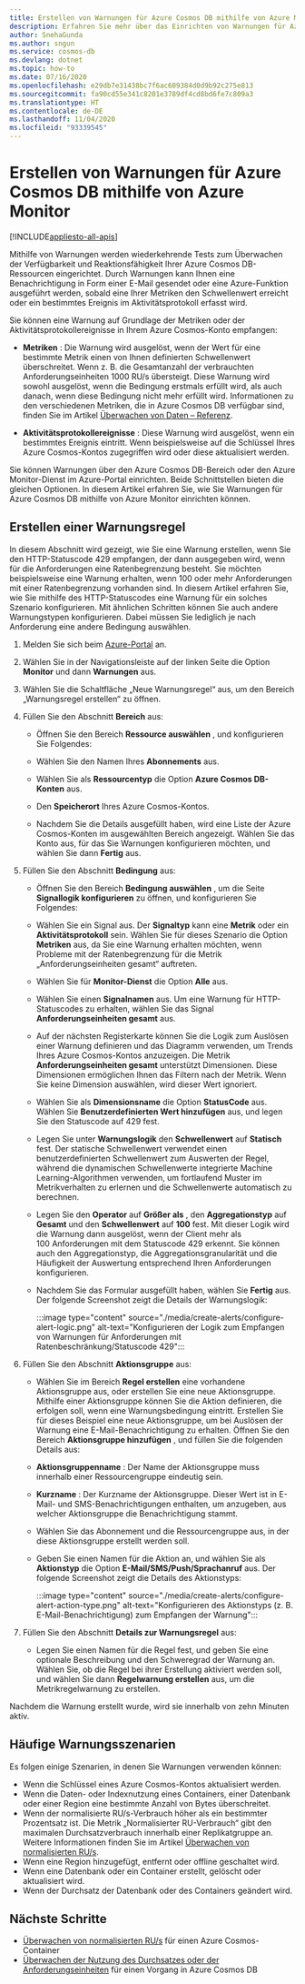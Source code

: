 ```yaml
---
title: Erstellen von Warnungen für Azure Cosmos DB mithilfe von Azure Monitor
description: Erfahren Sie mehr über das Einrichten von Warnungen für Azure Cosmos DB mithilfe von Azure Monitor.
author: SnehaGunda
ms.author: sngun
ms.service: cosmos-db
ms.devlang: dotnet
ms.topic: how-to
ms.date: 07/16/2020
ms.openlocfilehash: e29db7e31438bc7f6ac609384d0d9b92c275e813
ms.sourcegitcommit: fa90cd55e341c8201e3789df4cd8bd6fe7c809a3
ms.translationtype: HT
ms.contentlocale: de-DE
ms.lasthandoff: 11/04/2020
ms.locfileid: "93339545"
---
```

# <a name="create-alerts-for-azure-cosmos-db-using-azure-monitor"></a>Erstellen von Warnungen für Azure Cosmos DB mithilfe von Azure Monitor
[!INCLUDE[appliesto-all-apis](includes/appliesto-all-apis.md)]

Mithilfe von Warnungen werden wiederkehrende Tests zum Überwachen der Verfügbarkeit und Reaktionsfähigkeit Ihrer Azure Cosmos DB-Ressourcen eingerichtet. Durch Warnungen kann Ihnen eine Benachrichtigung in Form einer E-Mail gesendet oder eine Azure-Funktion ausgeführt werden, sobald eine Ihrer Metriken den Schwellenwert erreicht oder ein bestimmtes Ereignis im Aktivitätsprotokoll erfasst wird.

Sie können eine Warnung auf Grundlage der Metriken oder der Aktivitätsprotokollereignisse in Ihrem Azure Cosmos-Konto empfangen:

* **Metriken** : Die Warnung wird ausgelöst, wenn der Wert für eine bestimmte Metrik einen von Ihnen definierten Schwellenwert überschreitet. Wenn z. B. die Gesamtanzahl der verbrauchten Anforderungseinheiten 1000 RU/s übersteigt. Diese Warnung wird sowohl ausgelöst, wenn die Bedingung erstmals erfüllt wird, als auch danach, wenn diese Bedingung nicht mehr erfüllt wird. Informationen zu den verschiedenen Metriken, die in Azure Cosmos DB verfügbar sind, finden Sie im Artikel [Überwachen von Daten – Referenz](monitor-cosmos-db-reference.md#metrics).

* **Aktivitätsprotokollereignisse** : Diese Warnung wird ausgelöst, wenn ein bestimmtes Ereignis eintritt. Wenn beispielsweise auf die Schlüssel Ihres Azure Cosmos-Kontos zugegriffen wird oder diese aktualisiert werden.

Sie können Warnungen über den Azure Cosmos DB-Bereich oder den Azure Monitor-Dienst im Azure-Portal einrichten. Beide Schnittstellen bieten die gleichen Optionen. In diesem Artikel erfahren Sie, wie Sie Warnungen für Azure Cosmos DB mithilfe von Azure Monitor einrichten können.

## <a name="create-an-alert-rule"></a>Erstellen einer Warnungsregel

In diesem Abschnitt wird gezeigt, wie Sie eine Warnung erstellen, wenn Sie den HTTP-Statuscode 429 empfangen, der dann ausgegeben wird, wenn für die Anforderungen eine Ratenbegrenzung besteht. Sie möchten beispielsweise eine Warnung erhalten, wenn 100 oder mehr Anforderungen mit einer Ratenbegrenzung vorhanden sind. In diesem Artikel erfahren Sie, wie Sie mithilfe des HTTP-Statuscodes eine Warnung für ein solches Szenario konfigurieren. Mit ähnlichen Schritten können Sie auch andere Warnungstypen konfigurieren. Dabei müssen Sie lediglich je nach Anforderung eine andere Bedingung auswählen.

1. Melden Sie sich beim [Azure-Portal](https://portal.azure.com/) an.

1. Wählen Sie in der Navigationsleiste auf der linken Seite die Option **Monitor** und dann **Warnungen** aus.

1. Wählen Sie die Schaltfläche „Neue Warnungsregel“ aus, um den Bereich „Warnungsregel erstellen“ zu öffnen.  

1. Füllen Sie den Abschnitt **Bereich** aus:

   * Öffnen Sie den Bereich **Ressource auswählen** , und konfigurieren Sie Folgendes:

   * Wählen Sie den Namen Ihres **Abonnements** aus.

   * Wählen Sie als **Ressourcentyp** die Option **Azure Cosmos DB-Konten** aus.

   * Den **Speicherort** Ihres Azure Cosmos-Kontos.

   * Nachdem Sie die Details ausgefüllt haben, wird eine Liste der Azure Cosmos-Konten im ausgewählten Bereich angezeigt. Wählen Sie das Konto aus, für das Sie Warnungen konfigurieren möchten, und wählen Sie dann **Fertig** aus.

1. Füllen Sie den Abschnitt **Bedingung** aus:

   * Öffnen Sie den Bereich **Bedingung auswählen** , um die Seite **Signallogik konfigurieren** zu öffnen, und konfigurieren Sie Folgendes:

   * Wählen Sie ein Signal aus. Der **Signaltyp** kann eine **Metrik** oder ein **Aktivitätsprotokoll** sein. Wählen Sie für dieses Szenario die Option **Metriken** aus, da Sie eine Warnung erhalten möchten, wenn Probleme mit der Ratenbegrenzung für die Metrik „Anforderungseinheiten gesamt“ auftreten.

   * Wählen Sie für **Monitor-Dienst** die Option **Alle** aus.

   * Wählen Sie einen **Signalnamen** aus. Um eine Warnung für HTTP-Statuscodes zu erhalten, wählen Sie das Signal **Anforderungseinheiten gesamt** aus.

   * Auf der nächsten Registerkarte können Sie die Logik zum Auslösen einer Warnung definieren und das Diagramm verwenden, um Trends Ihres Azure Cosmos-Kontos anzuzeigen. Die Metrik **Anforderungseinheiten gesamt** unterstützt Dimensionen. Diese Dimensionen ermöglichen Ihnen das Filtern nach der Metrik. Wenn Sie keine Dimension auswählen, wird dieser Wert ignoriert.

   * Wählen Sie als **Dimensionsname** die Option **StatusCode** aus. Wählen Sie **Benutzerdefinierten Wert hinzufügen** aus, und legen Sie den Statuscode auf 429 fest.

   * Legen Sie unter **Warnungslogik** den **Schwellenwert** auf **Statisch** fest. Der statische Schwellenwert verwendet einen benutzerdefinierten Schwellenwert zum Auswerten der Regel, während die dynamischen Schwellenwerte integrierte Machine Learning-Algorithmen verwenden, um fortlaufend Muster im Metrikverhalten zu erlernen und die Schwellenwerte automatisch zu berechnen.

   * Legen Sie den **Operator** auf **Größer als** , den **Aggregationstyp** auf **Gesamt** und den **Schwellenwert** auf **100** fest. Mit dieser Logik wird die Warnung dann ausgelöst, wenn der Client mehr als 100 Anforderungen mit dem Statuscode 429 erkennt. Sie können auch den Aggregationstyp, die Aggregationsgranularität und die Häufigkeit der Auswertung entsprechend Ihren Anforderungen konfigurieren.

   * Nachdem Sie das Formular ausgefüllt haben, wählen Sie **Fertig** aus. Der folgende Screenshot zeigt die Details der Warnungslogik:

     :::image type="content" source="./media/create-alerts/configure-alert-logic.png" alt-text="Konfigurieren der Logik zum Empfangen von Warnungen für Anforderungen mit Ratenbeschränkung/Statuscode 429":::

1. Füllen Sie den Abschnitt **Aktionsgruppe** aus:

   * Wählen Sie im Bereich **Regel erstellen** eine vorhandene Aktionsgruppe aus, oder erstellen Sie eine neue Aktionsgruppe. Mithilfe einer Aktionsgruppe können Sie die Aktion definieren, die erfolgen soll, wenn eine Warnungsbedingung eintritt. Erstellen Sie für dieses Beispiel eine neue Aktionsgruppe, um bei Auslösen der Warnung eine E-Mail-Benachrichtigung zu erhalten. Öffnen Sie den Bereich **Aktionsgruppe hinzufügen** , und füllen Sie die folgenden Details aus:

   * **Aktionsgruppenname** : Der Name der Aktionsgruppe muss innerhalb einer Ressourcengruppe eindeutig sein.

   * **Kurzname** : Der Kurzname der Aktionsgruppe. Dieser Wert ist in E-Mail- und SMS-Benachrichtigungen enthalten, um anzugeben, aus welcher Aktionsgruppe die Benachrichtigung stammt.

   * Wählen Sie das Abonnement und die Ressourcengruppe aus, in der diese Aktionsgruppe erstellt werden soll.  

   * Geben Sie einen Namen für die Aktion an, und wählen Sie als **Aktionstyp** die Option **E-Mail/SMS/Push/Sprachanruf** aus. Der folgende Screenshot zeigt die Details des Aktionstyps:

     :::image type="content" source="./media/create-alerts/configure-alert-action-type.png" alt-text="Konfigurieren des Aktionstyps (z. B. E-Mail-Benachrichtigung) zum Empfangen der Warnung":::

1. Füllen Sie den Abschnitt **Details zur Warnungsregel** aus:

   * Legen Sie einen Namen für die Regel fest, und geben Sie eine optionale Beschreibung und den Schweregrad der Warnung an. Wählen Sie, ob die Regel bei ihrer Erstellung aktiviert werden soll, und wählen Sie dann **Regelwarnung erstellen** aus, um die Metrikregelwarnung zu erstellen.

Nachdem die Warnung erstellt wurde, wird sie innerhalb von zehn Minuten aktiv.

## <a name="common-alerting-scenarios"></a>Häufige Warnungsszenarien

Es folgen einige Szenarien, in denen Sie Warnungen verwenden können:

* Wenn die Schlüssel eines Azure Cosmos-Kontos aktualisiert werden.
* Wenn die Daten- oder Indexnutzung eines Containers, einer Datenbank oder einer Region eine bestimmte Anzahl von Bytes überschreitet.
* Wenn der normalisierte RU/s-Verbrauch höher als ein bestimmter Prozentsatz ist. Die Metrik „Normalisierter RU-Verbrauch“ gibt den maximalen Durchsatzverbrauch innerhalb einer Replikatgruppe an. Weitere Informationen finden Sie im Artikel [Überwachen von normalisierten RU/s](monitor-normalized-request-units.md).  
* Wenn eine Region hinzugefügt, entfernt oder offline geschaltet wird.
* Wenn eine Datenbank oder ein Container erstellt, gelöscht oder aktualisiert wird.
* Wenn der Durchsatz der Datenbank oder des Containers geändert wird.

## <a name="next-steps"></a>Nächste Schritte

* [Überwachen von normalisierten RU/s](monitor-normalized-request-units.md) für einen Azure Cosmos-Container
* [Überwachen der Nutzung des Durchsatzes oder der Anforderungseinheiten](monitor-request-unit-usage.md) für einen Vorgang in Azure Cosmos DB